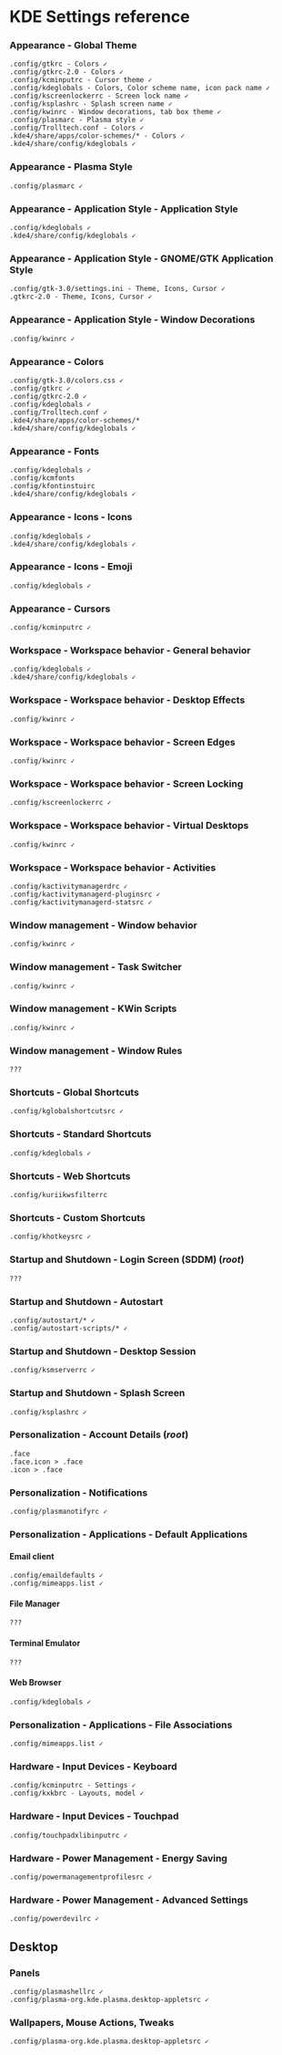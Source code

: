 # KDE Settings reference

### Appearance - Global Theme
```
.config/gtkrc - Colors ✓
.config/gtkrc-2.0 - Colors ✓
.config/kcminputrc - Cursor theme ✓
.config/kdeglobals - Colors, Color scheme name, icon pack name ✓
.config/kscreenlockerrc - Screen lock name ✓
.config/ksplashrc - Splash screen name ✓
.config/kwinrc - Window decorations, tab box theme ✓
.config/plasmarc - Plasma style ✓
.config/Trolltech.conf - Colors ✓
.kde4/share/apps/color-schemes/* - Colors ✓
.kde4/share/config/kdeglobals ✓
```

### Appearance - Plasma Style
```
.config/plasmarc ✓
```

### Appearance - Application Style - Application Style
```
.config/kdeglobals ✓
.kde4/share/config/kdeglobals ✓
```

### Appearance - Application Style - GNOME/GTK Application Style
```
.config/gtk-3.0/settings.ini - Theme, Icons, Cursor ✓
.gtkrc-2.0 - Theme, Icons, Cursor ✓
```

### Appearance - Application Style - Window Decorations
```
.config/kwinrc ✓
```

### Appearance - Colors
```
.config/gtk-3.0/colors.css ✓
.config/gtkrc ✓
.config/gtkrc-2.0 ✓
.config/kdeglobals ✓
.config/Trolltech.conf ✓
.kde4/share/apps/color-schemes/*
.kde4/share/config/kdeglobals ✓
```

### Appearance - Fonts
```
.config/kdeglobals ✓
.config/kcmfonts
.config/kfontinstuirc
.kde4/share/config/kdeglobals ✓
```

### Appearance - Icons - Icons
```
.config/kdeglobals ✓
.kde4/share/config/kdeglobals ✓
```

### Appearance - Icons - Emoji
```
.config/kdeglobals ✓
```

### Appearance - Cursors
```
.config/kcminputrc ✓
```



### Workspace - Workspace behavior - General behavior
```
.config/kdeglobals ✓
.kde4/share/config/kdeglobals ✓
```

### Workspace - Workspace behavior - Desktop Effects
```
.config/kwinrc ✓
```

### Workspace - Workspace behavior - Screen Edges
```
.config/kwinrc ✓
```

### Workspace - Workspace behavior - Screen Locking
```
.config/kscreenlockerrc ✓
```

### Workspace - Workspace behavior - Virtual Desktops
```
.config/kwinrc ✓
```

### Workspace - Workspace behavior - Activities
```
.config/kactivitymanagerdrc ✓
.config/kactivitymanagerd-pluginsrc ✓
.config/kactivitymanagerd-statsrc ✓
```



### Window management - Window behavior
```
.config/kwinrc ✓
```

### Window management - Task Switcher
```
.config/kwinrc ✓
```

### Window management - KWin Scripts
```
.config/kwinrc ✓
```

### Window management - Window Rules
```
???
```



### Shortcuts - Global Shortcuts
```
.config/kglobalshortcutsrc ✓
```

### Shortcuts - Standard Shortcuts
```
.config/kdeglobals ✓
```

### Shortcuts - Web Shortcuts
```
.config/kuriikwsfilterrc
```

### Shortcuts - Custom Shortcuts
```
.config/khotkeysrc ✓
```



### Startup and Shutdown - Login Screen (SDDM) (*root*)
```
???
```

### Startup and Shutdown - Autostart
```
.config/autostart/* ✓
.config/autostart-scripts/* ✓
```

### Startup and Shutdown - Desktop Session
```
.config/ksmserverrc ✓
```

### Startup and Shutdown - Splash Screen
```
.config/ksplashrc ✓
```



### Personalization - Account Details (*root*)
```
.face
.face.icon > .face
.icon > .face
```

### Personalization - Notifications
```
.config/plasmanotifyrc ✓
```

### Personalization - Applications - Default Applications

#### Email client
```
.config/emaildefaults ✓
.config/mimeapps.list ✓
```

#### File Manager
```
???
```

#### Terminal Emulator
```
???
```

#### Web Browser
```
.config/kdeglobals ✓
```

### Personalization - Applications - File Associations
```
.config/mimeapps.list ✓
```



### Hardware - Input Devices - Keyboard
```
.config/kcminputrc - Settings ✓
.config/kxkbrc - Layouts, model ✓
```

### Hardware - Input Devices - Touchpad
```
.config/touchpadxlibinputrc ✓
```

### Hardware - Power Management - Energy Saving
```
.config/powermanagementprofilesrc ✓
```

### Hardware - Power Management - Advanced Settings
```
.config/powerdevilrc ✓
```



## Desktop

### Panels
```
.config/plasmashellrc ✓
.config/plasma-org.kde.plasma.desktop-appletsrc ✓
```

### Wallpapers, Mouse Actions, Tweaks
```
.config/plasma-org.kde.plasma.desktop-appletsrc ✓
``` 
